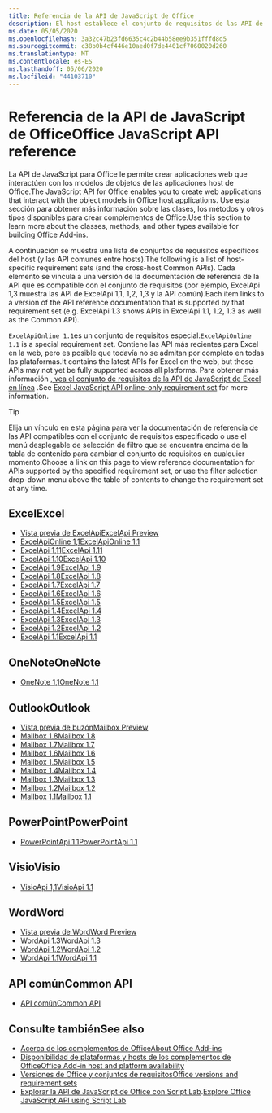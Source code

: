 ```yaml
---
title: Referencia de la API de JavaScript de Office
description: El host establece el conjunto de requisitos de las API de JavaScript de Office.
ms.date: 05/05/2020
ms.openlocfilehash: 3a32c47b23fd6635c4c2b44b58ee9b351fffd8d5
ms.sourcegitcommit: c38b0b4cf446e10aed0f7de4401cf7060020d260
ms.translationtype: MT
ms.contentlocale: es-ES
ms.lasthandoff: 05/06/2020
ms.locfileid: "44103710"
---
```

# <a name="office-javascript-api-reference"></a><span data-ttu-id="b90e1-103">Referencia de la API de JavaScript de Office</span><span class="sxs-lookup"><span data-stu-id="b90e1-103">Office JavaScript API reference</span></span>

<span data-ttu-id="b90e1-104">La API de JavaScript para Office le permite crear aplicaciones web que interactúen con los modelos de objetos de las aplicaciones host de Office.</span><span class="sxs-lookup"><span data-stu-id="b90e1-104">The JavaScript API for Office enables you to create web applications that interact with the object models in Office host applications.</span></span> <span data-ttu-id="b90e1-105">Use esta sección para obtener más información sobre las clases, los métodos y otros tipos disponibles para crear complementos de Office.</span><span class="sxs-lookup"><span data-stu-id="b90e1-105">Use this section to learn more about the classes, methods, and other types available for building Office Add-ins.</span></span>

<span data-ttu-id="b90e1-106">A continuación se muestra una lista de conjuntos de requisitos específicos del host (y las API comunes entre hosts).</span><span class="sxs-lookup"><span data-stu-id="b90e1-106">The following is a list of host-specific requirement sets (and the cross-host Common APIs).</span></span> <span data-ttu-id="b90e1-107">Cada elemento se vincula a una versión de la documentación de referencia de la API que es compatible con el conjunto de requisitos (por ejemplo, ExcelApi 1,3 muestra las API de ExcelApi 1,1, 1,2, 1,3 y la API común).</span><span class="sxs-lookup"><span data-stu-id="b90e1-107">Each item links to a version of the API reference documentation that is supported by that requirement set (e.g. ExcelApi 1.3 shows APIs in ExcelApi 1.1, 1.2, 1.3 as well as the Common API).</span></span>

<span data-ttu-id="b90e1-108">`ExcelApiOnline 1.1`es un conjunto de requisitos especial.</span><span class="sxs-lookup"><span data-stu-id="b90e1-108">`ExcelApiOnline 1.1` is a special requirement set.</span></span> <span data-ttu-id="b90e1-109">Contiene las API más recientes para Excel en la web, pero es posible que todavía no se admitan por completo en todas las plataformas.</span><span class="sxs-lookup"><span data-stu-id="b90e1-109">It contains the latest APIs for Excel on the web, but those APIs may not yet be fully supported across all platforms.</span></span> <span data-ttu-id="b90e1-110">Para obtener más información [, vea el conjunto de requisitos de la API de JavaScript de Excel en línea](/office/dev/add-ins/reference/requirement-sets/excel-api-online-requirement-set) .</span><span class="sxs-lookup"><span data-stu-id="b90e1-110">See [Excel JavaScript API online-only requirement set](/office/dev/add-ins/reference/requirement-sets/excel-api-online-requirement-set) for more information.</span></span>

> [!TIP]
> <span data-ttu-id="b90e1-111">Elija un vínculo en esta página para ver la documentación de referencia de las API compatibles con el conjunto de requisitos especificado o use el menú desplegable de selección de filtro que se encuentra encima de la tabla de contenido para cambiar el conjunto de requisitos en cualquier momento.</span><span class="sxs-lookup"><span data-stu-id="b90e1-111">Choose a link on this page to view reference documentation for APIs supported by the specified requirement set, or use the filter selection drop-down menu above the table of contents to change the requirement set at any time.</span></span>

## <a name="excel"></a><span data-ttu-id="b90e1-112">Excel</span><span class="sxs-lookup"><span data-stu-id="b90e1-112">Excel</span></span>

- [<span data-ttu-id="b90e1-113">Vista previa de ExcelApi</span><span class="sxs-lookup"><span data-stu-id="b90e1-113">ExcelApi Preview</span></span>](/javascript/api/excel?view=excel-js-preview)
- [<span data-ttu-id="b90e1-114">ExcelApiOnline 1,1</span><span class="sxs-lookup"><span data-stu-id="b90e1-114">ExcelApiOnline 1.1</span></span>](/javascript/api/excel?view=excel-js-online)
- [<span data-ttu-id="b90e1-115">ExcelApi 1,11</span><span class="sxs-lookup"><span data-stu-id="b90e1-115">ExcelApi 1.11</span></span>](/javascript/api/excel?view=excel-js-1.11)
- [<span data-ttu-id="b90e1-116">ExcelApi 1.10</span><span class="sxs-lookup"><span data-stu-id="b90e1-116">ExcelApi 1.10</span></span>](/javascript/api/excel?view=excel-js-1.10)
- [<span data-ttu-id="b90e1-117">ExcelApi 1.9</span><span class="sxs-lookup"><span data-stu-id="b90e1-117">ExcelApi 1.9</span></span>](/javascript/api/excel?view=excel-js-1.9)
- [<span data-ttu-id="b90e1-118">ExcelApi 1.8</span><span class="sxs-lookup"><span data-stu-id="b90e1-118">ExcelApi 1.8</span></span>](/javascript/api/excel?view=excel-js-1.8)
- [<span data-ttu-id="b90e1-119">ExcelApi 1.7</span><span class="sxs-lookup"><span data-stu-id="b90e1-119">ExcelApi 1.7</span></span>](/javascript/api/excel?view=excel-js-1.7)
- [<span data-ttu-id="b90e1-120">ExcelApi 1.6</span><span class="sxs-lookup"><span data-stu-id="b90e1-120">ExcelApi 1.6</span></span>](/javascript/api/excel?view=excel-js-1.6)
- [<span data-ttu-id="b90e1-121">ExcelApi 1.5</span><span class="sxs-lookup"><span data-stu-id="b90e1-121">ExcelApi 1.5</span></span>](/javascript/api/excel?view=excel-js-1.5)
- [<span data-ttu-id="b90e1-122">ExcelApi 1.4</span><span class="sxs-lookup"><span data-stu-id="b90e1-122">ExcelApi 1.4</span></span>](/javascript/api/excel?view=excel-js-1.4)
- [<span data-ttu-id="b90e1-123">ExcelApi 1.3</span><span class="sxs-lookup"><span data-stu-id="b90e1-123">ExcelApi 1.3</span></span>](/javascript/api/excel?view=excel-js-1.3)
- [<span data-ttu-id="b90e1-124">ExcelApi 1.2</span><span class="sxs-lookup"><span data-stu-id="b90e1-124">ExcelApi 1.2</span></span>](/javascript/api/excel?view=excel-js-1.2)
- [<span data-ttu-id="b90e1-125">ExcelApi 1.1</span><span class="sxs-lookup"><span data-stu-id="b90e1-125">ExcelApi 1.1</span></span>](/javascript/api/excel?view=excel-js-1.1)

## <a name="onenote"></a><span data-ttu-id="b90e1-126">OneNote</span><span class="sxs-lookup"><span data-stu-id="b90e1-126">OneNote</span></span>

- [<span data-ttu-id="b90e1-127">OneNote 1,1</span><span class="sxs-lookup"><span data-stu-id="b90e1-127">OneNote 1.1</span></span>](/javascript/api/onenote?view=onenote-js-1.1)

## <a name="outlook"></a><span data-ttu-id="b90e1-128">Outlook</span><span class="sxs-lookup"><span data-stu-id="b90e1-128">Outlook</span></span>

- [<span data-ttu-id="b90e1-129">Vista previa de buzón</span><span class="sxs-lookup"><span data-stu-id="b90e1-129">Mailbox Preview</span></span>](/javascript/api/outlook?view=outlook-js-preview)
- [<span data-ttu-id="b90e1-130">Mailbox 1.8</span><span class="sxs-lookup"><span data-stu-id="b90e1-130">Mailbox 1.8</span></span>](/javascript/api/outlook?view=outlook-js-1.8)
- [<span data-ttu-id="b90e1-131">Mailbox 1.7</span><span class="sxs-lookup"><span data-stu-id="b90e1-131">Mailbox 1.7</span></span>](/javascript/api/outlook?view=outlook-js-1.7)
- [<span data-ttu-id="b90e1-132">Mailbox 1.6</span><span class="sxs-lookup"><span data-stu-id="b90e1-132">Mailbox 1.6</span></span>](/javascript/api/outlook?view=outlook-js-1.6)
- [<span data-ttu-id="b90e1-133">Mailbox 1.5</span><span class="sxs-lookup"><span data-stu-id="b90e1-133">Mailbox 1.5</span></span>](/javascript/api/outlook?view=outlook-js-1.5)
- [<span data-ttu-id="b90e1-134">Mailbox 1.4</span><span class="sxs-lookup"><span data-stu-id="b90e1-134">Mailbox 1.4</span></span>](/javascript/api/outlook?view=outlook-js-1.4)
- [<span data-ttu-id="b90e1-135">Mailbox 1.3</span><span class="sxs-lookup"><span data-stu-id="b90e1-135">Mailbox 1.3</span></span>](/javascript/api/outlook?view=outlook-js-1.3)
- [<span data-ttu-id="b90e1-136">Mailbox 1.2</span><span class="sxs-lookup"><span data-stu-id="b90e1-136">Mailbox 1.2</span></span>](/javascript/api/outlook?view=outlook-js-1.2)
- [<span data-ttu-id="b90e1-137">Mailbox 1.1</span><span class="sxs-lookup"><span data-stu-id="b90e1-137">Mailbox 1.1</span></span>](/javascript/api/outlook?view=outlook-js-1.1)

## <a name="powerpoint"></a><span data-ttu-id="b90e1-138">PowerPoint</span><span class="sxs-lookup"><span data-stu-id="b90e1-138">PowerPoint</span></span>

- [<span data-ttu-id="b90e1-139">PowerPointApi 1.1</span><span class="sxs-lookup"><span data-stu-id="b90e1-139">PowerPointApi 1.1</span></span>](/javascript/api/powerpoint?view=powerpoint-js-1.1)

## <a name="visio"></a><span data-ttu-id="b90e1-140">Visio</span><span class="sxs-lookup"><span data-stu-id="b90e1-140">Visio</span></span>

- [<span data-ttu-id="b90e1-141">VisioApi 1,1</span><span class="sxs-lookup"><span data-stu-id="b90e1-141">VisioApi 1.1</span></span>](/javascript/api/visio?view=visio-js-1.1)

## <a name="word"></a><span data-ttu-id="b90e1-142">Word</span><span class="sxs-lookup"><span data-stu-id="b90e1-142">Word</span></span>

- [<span data-ttu-id="b90e1-143">Vista previa de Word</span><span class="sxs-lookup"><span data-stu-id="b90e1-143">Word Preview</span></span>](/javascript/api/word?view=word-js-preview)
- [<span data-ttu-id="b90e1-144">WordApi 1.3</span><span class="sxs-lookup"><span data-stu-id="b90e1-144">WordApi 1.3</span></span>](/javascript/api/word?view=word-js-1.3)
- [<span data-ttu-id="b90e1-145">WordApi 1.2</span><span class="sxs-lookup"><span data-stu-id="b90e1-145">WordApi 1.2</span></span>](/javascript/api/word?view=word-js-1.2)
- [<span data-ttu-id="b90e1-146">WordApi 1.1</span><span class="sxs-lookup"><span data-stu-id="b90e1-146">WordApi 1.1</span></span>](/javascript/api/word?view=word-js-1.1)

## <a name="common-api"></a><span data-ttu-id="b90e1-147">API común</span><span class="sxs-lookup"><span data-stu-id="b90e1-147">Common API</span></span>

- [<span data-ttu-id="b90e1-148">API común</span><span class="sxs-lookup"><span data-stu-id="b90e1-148">Common API</span></span>](/javascript/api/office?view=common-js)

## <a name="see-also"></a><span data-ttu-id="b90e1-149">Consulte también</span><span class="sxs-lookup"><span data-stu-id="b90e1-149">See also</span></span>

- [<span data-ttu-id="b90e1-150">Acerca de los complementos de Office</span><span class="sxs-lookup"><span data-stu-id="b90e1-150">About Office Add-ins</span></span>](/office/dev/add-ins/overview)
- [<span data-ttu-id="b90e1-151">Disponibilidad de plataformas y hosts de los complementos de Office</span><span class="sxs-lookup"><span data-stu-id="b90e1-151">Office Add-in host and platform availability</span></span>](/office/dev/add-ins/overview/office-add-in-availability)
- [<span data-ttu-id="b90e1-152">Versiones de Office y conjuntos de requisitos</span><span class="sxs-lookup"><span data-stu-id="b90e1-152">Office versions and requirement sets</span></span>](/office/dev/add-ins/develop/office-versions-and-requirement-sets)
- <span data-ttu-id="b90e1-153">[Explorar la API de JavaScript de Office con Script Lab](/office/dev/add-ins/overview/explore-with-script-lab).</span><span class="sxs-lookup"><span data-stu-id="b90e1-153">[Explore Office JavaScript API using Script Lab](/office/dev/add-ins/overview/explore-with-script-lab)</span></span>
